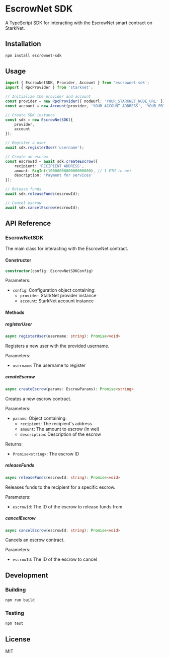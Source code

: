# EscrowNet SDK

A TypeScript SDK for interacting with the EscrowNet smart contract on StarkNet.

## Installation

```bash
npm install escrownet-sdk
```

## Usage

```typescript
import { EscrowNetSDK, Provider, Account } from 'escrownet-sdk';
import { RpcProvider } from 'starknet';

// Initialize the provider and account
const provider = new RpcProvider({ nodeUrl: 'YOUR_STARKNET_NODE_URL' });
const account = new Account(provider, 'YOUR_ACCOUNT_ADDRESS', 'YOUR_PRIVATE_KEY');

// Create SDK instance
const sdk = new EscrowNetSDK({
    provider,
    account
});

// Register a user
await sdk.registerUser('username');

// Create an escrow
const escrowId = await sdk.createEscrow({
    recipient: 'RECIPIENT_ADDRESS',
    amount: BigInt(1000000000000000000), // 1 ETH in wei
    description: 'Payment for services'
});

// Release funds
await sdk.releaseFunds(escrowId);

// Cancel escrow
await sdk.cancelEscrow(escrowId);
```

## API Reference

### EscrowNetSDK

The main class for interacting with the EscrowNet contract.

#### Constructor

```typescript
constructor(config: EscrowNetSDKConfig)
```

Parameters:
- `config`: Configuration object containing:
  - `provider`: StarkNet provider instance
  - `account`: StarkNet account instance

#### Methods

##### registerUser

```typescript
async registerUser(username: string): Promise<void>
```

Registers a new user with the provided username.

Parameters:
- `username`: The username to register

##### createEscrow

```typescript
async createEscrow(params: EscrowParams): Promise<string>
```

Creates a new escrow contract.

Parameters:
- `params`: Object containing:
  - `recipient`: The recipient's address
  - `amount`: The amount to escrow (in wei)
  - `description`: Description of the escrow

Returns:
- `Promise<string>`: The escrow ID

##### releaseFunds

```typescript
async releaseFunds(escrowId: string): Promise<void>
```

Releases funds to the recipient for a specific escrow.

Parameters:
- `escrowId`: The ID of the escrow to release funds from

##### cancelEscrow

```typescript
async cancelEscrow(escrowId: string): Promise<void>
```

Cancels an escrow contract.

Parameters:
- `escrowId`: The ID of the escrow to cancel

## Development

### Building

```bash
npm run build
```

### Testing

```bash
npm test
```

## License

MIT
